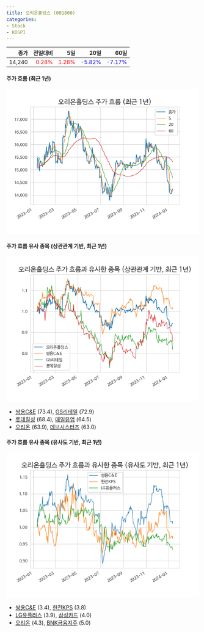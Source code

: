 ```yaml
---
title: 오리온홀딩스 (001800)
categories:
- Stock
- KOSPI
---
```


|종가|전일대비|5일|20일|60일|
|---:|-------:|--:|---:|---:|
|14,240|<span style="color: red">0.28%</span>|<span style="color: red">1.28%</span>|<span style="color: blue">-5.82%</span>|<span style="color: blue">-7.17%</span>|

<!-- more -->

#### 주가 흐름 (최근 1년)
![001800](/assets/images/stock/001800.png)


#### 주가 흐름 유사 종목 (상관관계 기반, 최근 1년)
![001800](/assets/images/stock/001800_corr.png)
- [쌍용C&E](/003410/) (73.4), [GS리테일](/007070/) (72.9)
- [롯데칠성](/005300/) (68.4), [매일유업](/267980/) (64.5)
- [오리온](/271560/) (63.9), [데브시스터즈](/194480/) (63.0)


#### 주가 흐름 유사 종목 (유사도 기반, 최근 1년)
![001800](/assets/images/stock/001800_sim.png)
- [쌍용C&E](/003410/) (3.4), [한전KPS](/051600/) (3.8)
- [LG유플러스](/032640/) (3.9), [삼성카드](/029780/) (4.0)
- [오리온](/271560/) (4.3), [BNK금융지주](/138930/) (5.0)